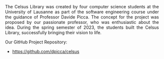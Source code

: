 <div style="text-align: justify">
The Celsus Library was created by four computer science students at the University of Lausanne as part of the software engineering course under the guidance of Professor Davide Picca. The concept for the project was proposed by our passionate professor, who was enthusiastic about the idea. During the spring semester of 2023, the students built the Celsus Library, successfully bringing their vision to life.

Our GitHub Project Repository:
- https://github.com/dpicca/celsus
</div>